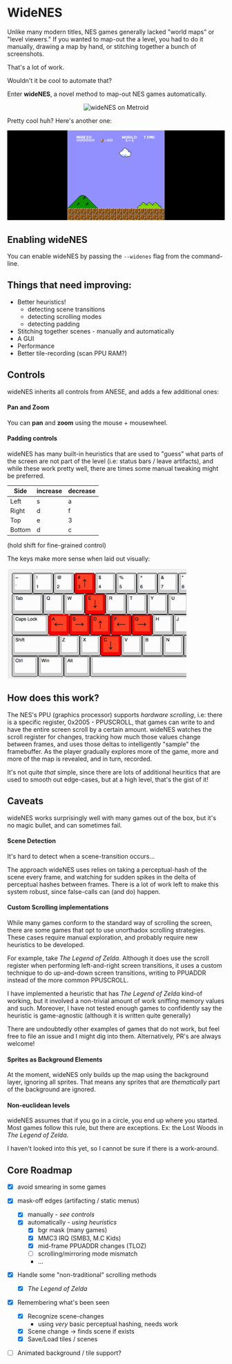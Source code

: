 # WideNES

Unlike many modern titles, NES games generally lacked "world maps" or "level
viewers." If you wanted to map-out the a level, you had to do it manually,
drawing a map by hand, or stitching together a bunch of screenshots.

That's a lot of work.

Wouldn't it be cool to automate that?

Enter **wideNES**, a novel method to map-out NES games automatically.

<p align="center">
  <img src="resources/web/wideNES_metroid.gif" alt="wideNES on Metroid">
</p>

Pretty cool huh? Here's another one:

<p align="center">
  <img src="resources/web/wideNES_smb1.gif" alt="wideNES on SMB1">
</p>

## Enabling wideNES

You can enable wideNES by passing the `--widenes` flag from the command-line.

## Things that need improving:

- Better heuristics!
  - detecting scene transitions
  - detecting scrolling modes
  - detecting padding
- Stitching together scenes - manually and automatically
- A GUI
- Performance
- Better tile-recording (scan PPU RAM?)

## Controls

wideNES inherits all controls from ANESE, and adds a few additional ones:

#### Pan and Zoom

You can **pan** and **zoom** using the mouse + mousewheel.

#### Padding controls

wideNES has many built-in heuristics that are used to "guess" what parts of the
screen are not part of the level (i.e: status bars / leave artifacts), and while
these work pretty well, there are times some manual tweaking might be preferred.

 Side   | increase | decrease
--------|----------|-------
 Left   | s        | a
 Right  | d        | f
 Top    | e        | 3
 Bottom | d        | c

(hold shift for fine-grained control)

The keys make more sense when laid out visually:

<img
  height="256px"
  src="resources/web/wideNES_controls.png"
  alt="wideNES keyboard controls">

## How does this work?

The NES's PPU (graphics processor) supports _hardware scrolling_, i.e: there is
a specific register, 0x2005 - PPUSCROLL, that games can write to and have the
entire screen scroll by a certain amount. wideNES watches the scroll register
for changes, tracking how much those values change between frames, and uses
those deltas to intelligently "sample" the framebuffer. As the player gradually
explores more of the game, more and more of the map is revealed, and in turn,
recorded.

It's not quite _that_ simple, since there are lots of additional heuritics that
are used to smooth out edge-cases, but at a high level, that's the gist of it!

## Caveats

wideNES works surprisingly well with many games out of the box, but it's no
magic bullet, and can sometimes fail.

#### Scene Detection

It's hard to detect when a scene-transition occurs...

The approach wideNES uses relies on taking a perceptual-hash of the scene every
frame, and watching for sudden spikes in the delta of perceptual hashes between
frames. There is a lot of work left to make this system robust, since
false-calls can (and do) happen.

#### Custom Scrolling implementations

While many games conform to the standard way of scrolling the screen, there are
some games that opt to use unorthadox scrolling strategies. These cases require
manual exploration, and probably require new heuristics to be developed.

For example, take _The Legend of Zelda_. Although it does use the scroll
register when performing left-and-right screen transitions, it uses a custom
technique to do up-and-down screen transitions, writing to PPUADDR instead of
the more common PPUSCROLL.

I have implemented a heuristic that has _The Legend of Zelda_ kind-of working,
but it involved a non-trivial amount of work sniffing memory values and such.
Moreover, I have not tested enough games to confidently say the heuristic is
game-agnostic (although it is written quite generally)

There are undoubtedly other examples of games that do not work, but feel free to
file an issue and I might dig into them. Alternatively, PR's are always welcome!

#### Sprites as Background Elements

At the moment, wideNES only builds up the map using the background layer,
ignoring all sprites. That means any sprites that are _thematically_ part of the
background are ignored.

#### Non-euclidean levels

wideNES assumes that if you go in a circle, you end up where you started.
Most games follow this rule, but there are exceptions. Ex: the Lost Woods in
_The Legend of Zelda_.

I haven't looked into this yet, so I cannot be sure if there is a work-around.

## Core Roadmap

- [x] avoid smearing in some games
- [x] mask-off edges (artifacting / static menus)
  - [x] manually - _see controls_
  - [x] automatically - _using heuristics_
    - [x] bgr mask (many games)
    - [x] MMC3 IRQ (SMB3, M.C Kids)
    - [x] mid-frame PPUADDR changes (TLOZ)
    - [ ] scrolling/mirroring mode mismatch
    - ...
- [x] Handle some "non-traditional" scrolling methods
  - [x] _The Legend of Zelda_
- [x] Remembering what's been seen
  - [x] Recognize scene-changes
    - using _very_ basic perceptual hashing, needs work
  - [x] Scene change -> finds scene if exists
  - [x] Save/Load tiles / scenes
- [ ] Animated background / tile support?


